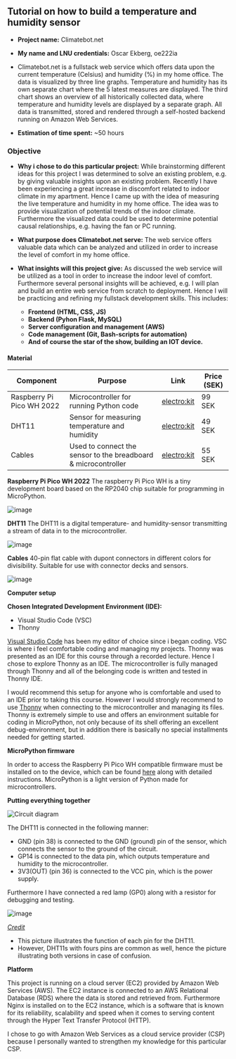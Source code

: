 
## Tutorial on how to build a temperature and humidity sensor

  - **Project name:** Climatebot.net
    
  - **My name and LNU credentials:** Oscar Ekberg, oe222ia
    
  - Climatebot.net is a fullstack web service which offers data upon the current temperature (Celsius) and humidity (%) in my home office. The data is visualized by three line graphs. Temperature and humidity has        its own separate chart where the 5 latest measures are displayed. The third chart shows an overview of all historically collected data, where temperature and humidity levels are displayed by a separate graph.        All data is transmitted, stored and rendered through a self-hosted backend running on Amazon Web Services.
  
  - **Estimation of time spent:** ~50 hours

### Objective

  - **Why i chose to do this particular project:** While brainstorming different ideas for this project I was determined to solve an existing problem, e.g. by giving valuable insights upon an existing problem.             Recently I have been experiencing a great increase in discomfort related to indoor climate in my apartment. Hence I came up with the idea of measuring the live temperature and humidity in my home office. The         idea was to provide visualization of potential trends of the indoor climate. Furthermore the visualized data could be used to determine potential causal relationships, e.g. having the fan or PC running.
 
  - **What purpose does Climatebot.net serve:** The web service offers valuable data which can be analyzed and utilized in order to increase the level of comfort in my home office.
  
  - **What insights will this project give:** As discussed the web service will be utilized as a tool in order to increase the indoor level of comfort. Furthermore several personal insights will be achieved, e.g. I       will plan and build an entire web service from scratch to deployment. Hence I will be practicing and refining my fullstack development skills. This includes:
    - **Frontend (HTML, CSS, JS)**
    - **Backend (Pyhon Flask, MySQL)**
    - **Server configuration and management (AWS)**
    - **Code management (Git, Bash-scripts for automation)**
    - **And of course the star of the show, building an IOT device.**

#### Material
  | Component                                | Purpose  | Link           | Price (SEK) |
  |------------------------------------------|--------- |----------------|-------------|
  | Raspberry Pi Pico WH 2022                | Microcontroller for running Python code  | [electro:kit](https://www.electrokit.com/raspberry-pi-pico-wh) | 99 SEK |
  | DHT11                                    | Sensor for measuring temperature and humidity | [electro:kit](https://www.electrokit.com/digital-temperatur-och-fuktsensor-dht11) | 49 SEK |
  | Cables | Used to connect the sensor to the breadboard & microcontroller| [electro:kit](https://www.electrokit.com/labbsladd-40-pin-30cm-hane/hane) | 55 SEK |


**Raspberry Pi Pico WH 2022**
The raspberry Pi Pico WH is a tiny development board based on the RP2040 chip suitable for programming in MicroPython.

![image](https://github.com/user-attachments/assets/1f13ef3f-9136-4f1c-b95f-9390d989b496)

**DHT11**
The DHT11 is a digital temperature- and humidity-sensor transmitting a stream of data in to the microcontroller.

![image](https://github.com/user-attachments/assets/7b23b91b-d10d-4950-b6c1-3c3777bdb47e)

**Cables**
40-pin flat cable with dupont connectors in different colors for divisibility. Suitable for use with connector decks and sensors.

![image](https://github.com/user-attachments/assets/781946aa-01ae-4589-b0be-b00c1c7d1817)


**Computer setup**

**Chosen Integrated Development Environment (IDE):**
- Visual Studio Code (VSC)
- Thonny
      
[Visual Studio Code](https://code.visualstudio.com/download) has been my editor of choice since i began coding. VSC is where i feel comfortable coding and managing my projects.
Thonny was presented as an IDE for this course through a recorded lecture. Hence I chose to explore Thonny as an IDE. The microcontroller is fully managed through Thonny and all of the belonging code is written and tested in Thonny IDE.
    
I would recommend this setup for anyone who is comfortable and used to an IDE prior to taking this course. However I would strongly recommend to use [Thonny](https://thonny.org/) when connecting to the microcontroller and managing its files. Thonny is extremely simple to use and offers an environment suitable for coding in MicroPython, not only because of its shell offering an excellent debug-environment, but in addition there is basically no special installments needed for getting started.

**MicroPython firmware**

In order to access the Raspberry Pi Pico WH compatible firmware must be installed on to the device, which can be found [here](https://micropython.org/download/RPI_PICO_W/) along with detailed instructions.
MicroPython is a light version of Python made for microcontrollers.

**Putting everything together**

![Circuit diagram](https://github.com/user-attachments/assets/4cadcf4d-646f-4b10-b308-c27b26c14f73)


The DHT11 is connected in the following manner:
  - GND (pin 38) is connected to the GND (ground) pin of the sensor, which connects the sensor to the ground of the circuit.
  - GP14 is connected to the data pin, which outputs temperature and humidity to the microcontroller.
  - 3V3(OUT) (pin 36) is connected to the VCC pin, which is the power supply.

Furthermore I have connected a red lamp (GP0) along with a resistor for debugging and testing.

![image](https://github.com/user-attachments/assets/101cf131-c818-48eb-a603-93af967c1db6)

_[Credit](https://www.researchgate.net/figure/The-pin-diagram-of-DHT11-temperature-sensors_fig2_359068957)_
  - This picture illustrates the function of each pin for the DHT11.
  - However, DHT11s with fours pins are common as well, hence the picture illustrating both versions in case of confusion.

**Platform**

This project is running on a cloud server (EC2) provided by Amazon Web Services (AWS). The EC2 instance is connected to an AWS Relational Database (RDS) where the data is stored and retrieved from.
Furthermore Nginx is installed on to the EC2 instance, which is a software that is known for its reliability, scalability and speed when it comes to serving content through the Hyper Text Transfer Protocol (HTTP).

I chose to go with Amazon Web Services as a cloud service provider (CSP) because I personally wanted to strengthen my knowledge for this particular CSP.
